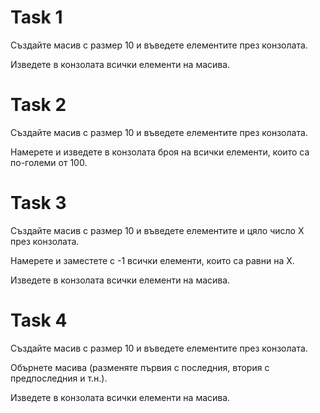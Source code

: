 # Task 1

Създайте масив с размер 10 и въведете елементите през конзолата.

Изведете в конзолата всички елементи на масива.


# Task 2

Създайте масив с размер 10 и въведете елементите през конзолата.

Намерете и изведете в конзолата броя на всички елементи, които са по-големи от 100.


# Task 3

Създайте масив с размер 10 и въведете елементите и цяло число X през конзолата.

Намерете и заместете с -1 всички елементи, които са равни на X.

Изведете в конзолата всички елементи на масива.


# Task 4

Създайте масив с размер 10 и въведете елементите през конзолата.

Обърнете масива (разменяте първия с последния, втория с предпоследния и т.н.).

Изведете в конзолата всички елементи на масива.
